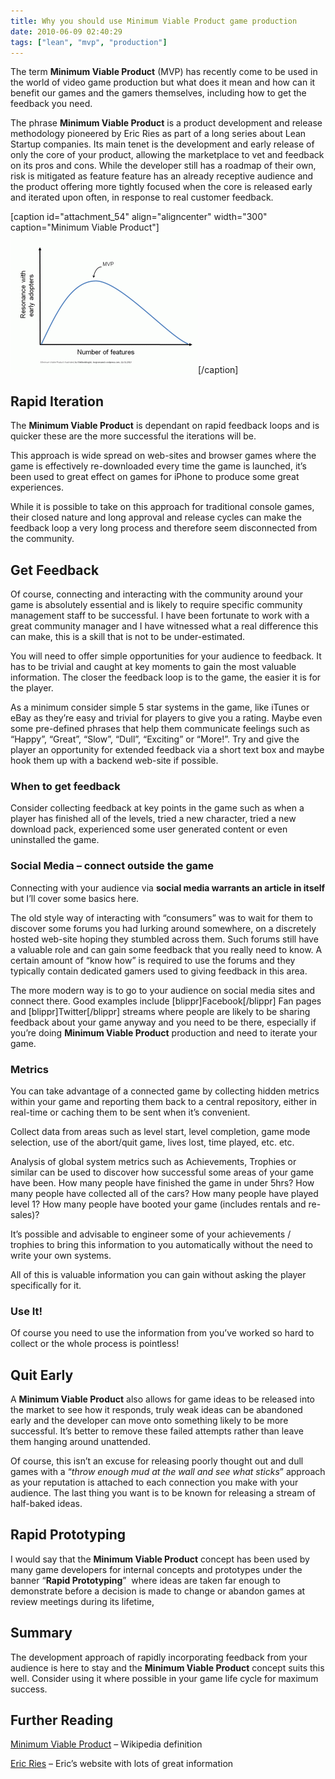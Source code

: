 ```yaml
---
title: Why you should use Minimum Viable Product game production
date: 2010-06-09 02:40:29
tags: ["lean", "mvp", "production"]
---
```


The term **Minimum Viable Product** (MVP) has recently come to be used
in the world of video game production but what does it mean and how can
it benefit our games and the gamers themselves, including how to get the
feedback you need.

The phrase **Minimum Viable Product** is a product development and
release methodology pioneered by Eric Ries as part of a long series
about Lean Startup companies. Its main tenet is the development and
early release of only the core of your product, allowing the marketplace
to vet and feedback on its pros and cons. While the developer still has
a roadmap of their own, risk is mitigated as feature feature has an
already receptive audience and the product offering more tightly focused
when the core is released early and iterated upon often, in response to
real customer feedback.

[caption id="attachment_54" align="aligncenter" width="300"
caption="Minimum Viable
Product"]![](/assets/img/minimum-viable-product-illustrated-methodologist1-300x225.gif "Minimum Viable Product")[/caption]

## Rapid Iteration

The **Minimum Viable Product** is dependant on rapid feedback loops and
is quicker these are the more successful the iterations will be.

This approach is wide spread on web-sites and browser games where the
game is effectively re-downloaded every time the game is launched, it’s
been used to great effect on games for iPhone to produce some great
experiences.

While it is possible to take on this approach for traditional console
games, their closed nature and long approval and release cycles can make
the feedback loop a very long process and therefore seem disconnected
from the community.

## Get Feedback

Of course, connecting and interacting with the community around your
game is absolutely essential and is likely to require specific community
management staff to be successful. I have been fortunate to work with a
great community manager and I have witnessed what a real difference this
can make, this is a skill that is not to be under-estimated.

You will need to offer simple opportunities for your audience to
feedback. It has to be trivial and caught at key moments to gain the
most valuable information. The closer the feedback loop is to the game,
the easier it is for the player.

As a minimum consider simple 5 star systems in the game, like iTunes or
eBay as they’re easy and trivial for players to give you a rating. Maybe
even some pre-defined phrases that help them communicate feelings such
as “Happy”, “Great”, “Slow”, “Dull”, “Exciting” or “More!”. Try and give
the player an opportunity for extended feedback via a short text box and
maybe hook them up with a backend web-site if possible.

### When to get feedback

Consider collecting feedback at key points in the game such as when a
player has finished all of the levels, tried a new character, tried a
new download pack, experienced some user generated content or even
uninstalled the game.

### Social Media – connect outside the game

Connecting with your audience via **social media warrants an article in
itself** but I’ll cover some basics here.

The old style way of interacting with “consumers” was to wait for them
to discover some forums you had lurking around somewhere, on a
discretely hosted web-site hoping they stumbled across them. Such forums
still have a valuable role and can gain some feedback that you really
need to know. A certain amount of “know how” is required to use the
forums and they typically contain dedicated gamers used to giving
feedback in this area.

The more modern way is to go to your audience on social media sites and
connect there. Good examples include [blippr]Facebook[/blippr] Fan pages
and [blippr]Twitter[/blippr] streams where people are likely to be
sharing feedback about your game anyway and you need to be there,
especially if you’re doing **Minimum Viable Product** production and
need to iterate your game.

### Metrics

You can take advantage of a connected game by collecting hidden metrics
within your game and reporting them back to a central repository, either
in real-time or caching them to be sent when it’s convenient.

Collect data from areas such as level start, level completion, game mode
selection, use of the abort/quit game, lives lost, time played, etc.
etc.

Analysis of global system metrics such as Achievements, Trophies or
similar can be used to discover how successful some areas of your game
have been. How many people have finished the game in under 5hrs? How
many people have collected all of the cars? How many people have played
level 1? How many people have booted your game (includes rentals and
re-sales)?

It’s possible and advisable to engineer some of your achievements /
trophies to bring this information to you automatically without the need
to write your own systems.

All of this is valuable information you can gain without asking the
player specifically for it.

### Use It!

Of course you need to use the information from you’ve worked so hard to
collect or the whole process is pointless!

## Quit Early

A **Minimum Viable Product** also allows for game ideas to be released
into the market to see how it responds, truly weak ideas can be
abandoned early and the developer can move onto something likely to be
more successful. It’s better to remove these failed attempts rather than
leave them hanging around unattended.

Of course, this isn’t an excuse for releasing poorly thought out and
dull games with a “_throw enough mud at the wall and see what sticks_”
approach as your reputation is attached to each connection you make with
your audience. The last thing you want is to be known for releasing a
stream of half-baked ideas.

## Rapid Prototyping

I would say that the **Minimum Viable Product** concept has been used by
many game developers for internal concepts and prototypes under the
banner “**Rapid Prototyping**”  where ideas are taken far enough to
demonstrate before a decision is made to change or abandon games at
review meetings during its lifetime,

## Summary

The development approach of rapidly incorporating feedback from your
audience is here to stay and the **Minimum Viable Product** concept
suits this well. Consider using it where possible in your game life
cycle for maximum success.

## Further Reading

[Minimum Viable
Product](http://en.wikipedia.org/wiki/Minimum_viable_product) – Wikipedia definition

[Eric Ries](http://www.startuplessonslearned.com/) – Eric’s website with lots of great information

